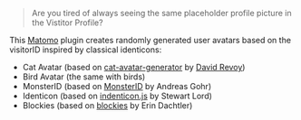 > Are you tired of always seeing the same placeholder profile picture in the Vistitor Profile?

This [Matomo](https://matomo.org/) plugin creates randomly generated user avatars based on the visitorID inspired by classical identicons:

- Cat Avatar (based on [cat-avatar-generator](https://framagit.org/Deevad/cat-avatar-generator/) by [David Revoy](https://www.davidrevoy.com/))
- Bird Avatar (the same with birds)
- MonsterID (based on [MonsterID](https://www.splitbrain.org/projects/monsterid) by Andreas Gohr)
- Identicon (based on [indenticon.js](https://github.com/stewartlord/identicon.js) by Stewart Lord)
- Blockies (based on [blockies](https://github.com/download13/blockies) by Erin Dachtler)
